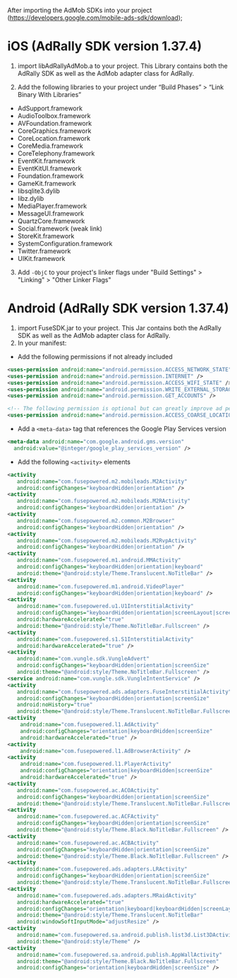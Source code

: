 After importing the AdMob SDKs into your project (https://developers.google.com/mobile-ads-sdk/download);

# iOS  (AdRally SDK version 1.37.4)

1. import libAdRallyAdMob.a to your project. This Library contains both the AdRally SDK as well as the AdMob adapter class for AdRally.

2. Add the following libraries to your project under “Build Phases” > “Link Binary With Libraries”
  * AdSupport.framework
  * AudioToolbox.framework
  * AVFoundation.framework
  * CoreGraphics.framework
  * CoreLocation.framework
  * CoreMedia.framework
  * CoreTelephony.framework
  * EventKit.framework
  * EventKitUI.framework
  * Foundation.framework
  * GameKit.framework
  * libsqlite3.dylib
  * libz.dylib
  * MediaPlayer.framework
  * MessageUI.framework
  * QuartzCore.framework
  * Social.framework (weak link)
  * StoreKit.framework
  * SystemConfiguration.framework
  * Twitter.framework
  * UIKit.framework

3. Add ```-ObjC``` to your project's linker flags under "Build Settings" > "Linking" > "Other Linker Flags"


# Android (AdRally SDK version 1.37.4)

1. import FuseSDK.jar to your project. This Jar contains both the AdRally SDK as well as the AdMob adapter class for AdRally.
2. In your manifest:

* Add the following permissions if not already included
```xml
<uses-permission android:name="android.permission.ACCESS_NETWORK_STATE" />
<uses-permission android:name="android.permission.INTERNET" />
<uses-permission android:name="android.permission.ACCESS_WIFI_STATE" />
<uses-permission android:name="android.permission.WRITE_EXTERNAL_STORAGE" />
<uses-permission android:name="android.permission.GET_ACCOUNTS" />

<!-- The following permission is optional but can greatly improve ad performance. -->
<uses-permission android:name="android.permission.ACCESS_COARSE_LOCATION" />
```
* Add a ```<meta-data>``` tag that references the Google Play Services version
```xml
<meta-data android:name="com.google.android.gms.version"
  android:value="@integer/google_play_services_version" />
```
* Add the following ```<activity>``` elements
```xml
<activity
   android:name="com.fusepowered.m2.mobileads.M2Activity"
   android:configChanges="keyboardHidden|orientation" />
<activity
   android:name="com.fusepowered.m2.mobileads.M2RActivity"
   android:configChanges="keyboardHidden|orientation" />
<activity
   android:name="com.fusepowered.m2.common.M2Browser"
   android:configChanges="keyboardHidden|orientation" />
<activity
   android:name="com.fusepowered.m2.mobileads.M2RvpActivity"
   android:configChanges="keyboardHidden|orientation" />
<activity
   android:name="com.fusepowered.m1.android.MMActivity"
   android:configChanges="keyboardHidden|orientation|keyboard"
   android:theme="@android:style/Theme.Translucent.NoTitleBar" />
<activity
   android:name="com.fusepowered.m1.android.VideoPlayer"
   android:configChanges="keyboardHidden|orientation|keyboard" />
<activity
   android:name="com.fusepowered.u1.U1InterstitialActivity"
   android:configChanges="keyboardHidden|orientation|screenLayout|screenSize|smallestScreenSize"
   android:hardwareAccelerated="true"
   android:theme="@android:style/Theme.NoTitleBar.Fullscreen" />
<activity
   android:name="com.fusepowered.s1.S1InterstitialActivity"
   android:hardwareAccelerated="true" />
<activity
   android:name="com.vungle.sdk.VungleAdvert"
   android:configChanges="keyboardHidden|orientation|screenSize"
   android:theme="@android:style/Theme.NoTitleBar.Fullscreen" />
<service android:name="com.vungle.sdk.VungleIntentService" />
<activity
   android:name="com.fusepowered.ads.adapters.FuseInterstitialActivity"
   android:configChanges="keyboardHidden|orientation|screenSize"
   android:noHistory="true"
   android:theme="@android:style/Theme.Translucent.NoTitleBar.Fullscreen" />
<activity
    android:name="com.fusepowered.l1.AdActivity"
    android:configChanges="orientation|keyboardHidden|screenSize"
    android:hardwareAccelerated="true" />
<activity
    android:name="com.fusepowered.l1.AdBrowserActivity" />
<activity
    android:name="com.fusepowered.l1.PlayerActivity"
    android:configChanges="orientation|keyboardHidden|screenSize"
    android:hardwareAccelerated="true" />
<activity
   android:name="com.fusepowered.ac.ACOActivity"
   android:configChanges="keyboardHidden|orientation|screenSize"
   android:theme="@android:style/Theme.Translucent.NoTitleBar.Fullscreen" />
<activity
   android:name="com.fusepowered.ac.ACFActivity"
   android:configChanges="keyboardHidden|orientation|screenSize"
   android:theme="@android:style/Theme.Black.NoTitleBar.Fullscreen" />
<activity
   android:name="com.fusepowered.ac.ACBActivity"
   android:configChanges="keyboardHidden|orientation|screenSize"
   android:theme="@android:style/Theme.Black.NoTitleBar.Fullscreen" />
<activity
   android:name="com.fusepowered.ads.adapters.LRActivity"
   android:configChanges="keyboardHidden|orientation|screenSize"
   android:theme="@android:style/Theme.Translucent.NoTitleBar.Fullscreen" />
<activity
   android:name="com.fusepowered.ads.adapters.MRaidActivity"
   android:hardwareAccelerated="true"
   android:configChanges="orientation|keyboard|keyboardHidden|screenLayout|screenSize"
   android:theme="@android:style/Theme.Translucent.NoTitleBar"
   android:windowSoftInputMode="adjustResize" />
<activity
   android:name="com.fusepowered.sa.android.publish.list3d.List3DActivity"
   android:theme="@android:style/Theme" />
<activity
   android:name="com.fusepowered.sa.android.publish.AppWallActivity"
   android:theme="@android:style/Theme.Black.NoTitleBar.Fullscreen"
   android:configChanges="orientation|keyboardHidden|screenSize" />
```
